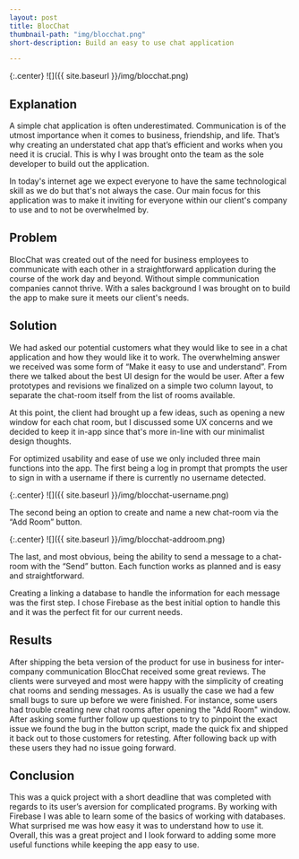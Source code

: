 ```yaml
---
layout: post
title: BlocChat
thumbnail-path: "img/blocchat.png"
short-description: Build an easy to use chat application

---
```


{:.center}
![]({{ site.baseurl }}/img/blocchat.png)

## Explanation

A simple chat application is often underestimated. Communication is of the utmost importance when it comes to business, friendship, and life. That’s why creating an understated chat app that’s efficient and works when you need it is crucial. This is why I was brought onto the team as the sole developer to build out the application.

In today's internet age we expect everyone to have the same technological skill as we do but that's not always the case. Our main focus for this application was to make it inviting for everyone within our client's company to use and to not be overwhelmed by. 

## Problem

BlocChat was created out of the need for business employees to communicate with each other in a straightforward application during the course of the work day and beyond. Without simple communication companies cannot thrive. With a sales background I was brought on to build the app to make sure it meets our client's needs.

## Solution

We had asked our potential customers what they would like to see in a chat application and how they would like it to work. The overwhelming answer we received was some form of “Make it easy to use and understand”. From there we talked about the best UI design for the would be user. After a few prototypes and revisions we finalized on a simple two column layout, to separate the chat-room itself from the list of rooms available. 

At this point, the client had brought up a few ideas, such as opening a new window for each chat room, but I discussed some UX concerns and we decided to keep it in-app since that's more in-line with our minimalist design thoughts.

For optimized usability and ease of use we only included three main functions into the app. The first being a log in prompt that prompts the user to sign in with a username if there is currently no username detected.

{:.center}
![]({{ site.baseurl }}/img/blocchat-username.png)

The second being an option to create and name a new chat-room via the “Add Room” button. 

{:.center}
![]({{ site.baseurl }}/img/blocchat-addroom.png)

The last, and most obvious, being the ability to send a message to a chat-room with the “Send” button. Each function works as planned and is easy and straightforward.

Creating a linking a database to handle the information for each message was the first step. I chose Firebase as the best initial option to handle this and it was the perfect fit for our current needs.

## Results

After shipping the beta version of the product for use in business for inter-company communication BlocChat received some great reviews. The clients were surveyed and most were happy with the simplicity of creating chat rooms and sending messages. As is usually the case we had a few small bugs to sure up before we were finished. For instance, some users had trouble creating new chat rooms after opening the "Add Room" window. After asking some further follow up questions to try to pinpoint the exact issue we found the bug in the button script, made the quick fix and shipped it back out to those customers for retesting. After following back up with these users they had no issue going forward. 

## Conclusion

This was a quick project with a short deadline that was completed with regards to its user’s aversion for complicated programs. By working with Firebase I was able to learn some of the basics of working with databases. What surprised me was how easy it was to understand how to use it. Overall, this was a great project and I look forward to adding some more useful functions while keeping the app easy to use.